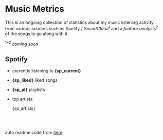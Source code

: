 # Music Metrics

This is an ongoing collection of statistics about my music listening activity from various sources such as Spotify / *SoundCloud*<sup>1</sup> and a *feature analysis*<sup>2</sup> of the songs to go along with it.

<sup>1+2</sup> *coming soon*

## Spotify

- currently listening to **{sp_current}**

- **{sp_liked}** liked songs
- **{sp_pl}** playlists

- top artists: 

    {sp_artists}

<br></br>

auto readme code from [here](https://github.com/gargakshit/gargakshit)
